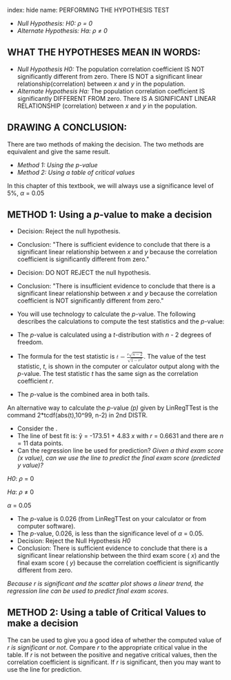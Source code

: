index: hide
name: PERFORMING THE HYPOTHESIS TEST

  *  *Null Hypothesis: H0: ρ = 0*
  *  *Alternate Hypothesis: Ha: ρ ≠ 0*

## WHAT THE HYPOTHESES MEAN IN WORDS:

  *  *Null Hypothesis H0:* The population correlation coefficient IS NOT significantly different from zero. There IS NOT a significant linear relationship(correlation) between  *x* and  *y* in the population.
  *  *Alternate Hypothesis Ha:* The population correlation coefficient IS significantly DIFFERENT FROM zero. There IS A SIGNIFICANT LINEAR RELATIONSHIP (correlation) between  *x* and  *y* in the population.

## DRAWING A CONCLUSION:

There are two methods of making the decision. The two methods are equivalent and give the same result.

  *  *Method 1: Using the p-value*
  *  *Method 2: Using a table of critical values*

In this chapter of this textbook, we will always use a significance level of 5%,  *α* = 0.05

## METHOD 1:  Using a  *p*-value to make a decision

  * Decision: Reject the null hypothesis.
  * Conclusion: "There is sufficient evidence to conclude that there is a significant linear relationship between  *x* and  *y* because the correlation coefficient is significantly different from zero."

  * Decision: DO NOT REJECT the null hypothesis.
  * Conclusion: "There is insufficient evidence to conclude that there is a significant linear relationship  between  *x* and  *y* because the correlation coefficient is NOT significantly different from zero."

  * You will use technology to calculate the  *p*-value. The following describes the calculations to compute the test statistics and the  *p*-value:
  * The  *p*-value is calculated using a  *t*-distribution with  *n* - 2 degrees of freedom.
  *   The formula for the test statistic is <math xmlns:bib="http://bibtexml.sf.net/" xmlns:q="http://cnx.rice.edu/qml/1.0" xmlns:md="http://cnx.rice.edu/mdml" xmlns:m="http://www.w3.org/1998/Math/MathML" xmlns:cnxorg="http://cnx.rice.edu/system-info" xmlns="http://cnx.rice.edu/cnxml"> <mrow>  <mi>t</mi><mo>=</mo><mfrac>   <mrow>    <mi>r</mi><msqrt>     <mrow>      <mi>n</mi><mo>−</mo><mn>2</mn>     </mrow>    </msqrt>   </mrow>   <mrow>    <msqrt>     <mrow>      <mn>1</mn><mo>−</mo><msup>       <mi>r</mi>       <mn>2</mn>      </msup>     </mrow>    </msqrt>   </mrow>  </mfrac> </mrow></math>. The value of the test statistic,  *t*, is shown in the computer or calculator output along with the  *p*-value. The test statistic  *t*  has the same sign as the correlation coefficient  *r*.
  * The  *p*-value is the combined area in both tails.

An alternative way to calculate the  *p*-value  *(p)* given by LinRegTTest is the command 2*tcdf(abs(t),10^99, n-2) in 2nd DISTR.

  * Consider the .
  * The line of best fit is: ŷ = -173.51 + 4.83 *x* with  *r* = 0.6631 and there are  *n* = 11 data points.
  * Can the regression line be used for prediction?  *Given a third exam score (x value), can we use the line to predict the final exam score (predicted y value)?*

 *H0*:  *ρ* = 0

 *Ha*:  *ρ* ≠ 0

 *α* = 0.05

  * The  *p*-value is 0.026 (from LinRegTTest on your calculator or from computer software).
  * The  *p*-value, 0.026, is less than the significance level of  *α* = 0.05.
  * Decision: Reject the Null Hypothesis  *H0*
  * Conclusion: There is sufficient evidence to conclude that there is a significant linear relationship between the third exam score ( *x*) and the final exam score ( *y*) because the correlation coefficient is significantly different from zero.

 *Because r is significant and the scatter plot shows a linear trend, the regression line can be used to predict final exam scores.*

## METHOD 2: Using a table of Critical Values to make a decision

The  can be used to give you a good idea of whether the computed value of  *r is significant or not*. Compare  *r* to the appropriate critical value in the table. If  *r* is not between the positive and negative critical values, then the correlation coefficient is significant. If  *r* is significant, then you may want to use the line for prediction.
